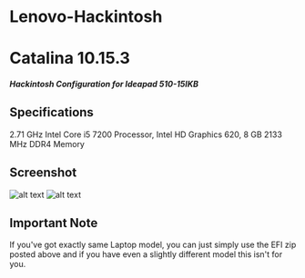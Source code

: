 # Lenovo-Hackintosh


# Catalina 10.15.3
##### Hackintosh Configuration for Ideapad 510-15IKB

## Specifications
2.71 GHz Intel Core i5 7200 Processor, Intel HD Graphics 620, 8 GB 2133 MHz DDR4 Memory

##  Screenshot

![alt text](https://raw.githubusercontent.com/trgcyln/Lenovo-Hackintosh/master/Screenshot.png)
![alt text](https://raw.githubusercontent.com/trgcyln/Lenovo-Hackintosh/master/Screenshot-2.png)

## Important Note
If you've got exactly same Laptop model, you can just simply use the EFI zip posted above and if you have even a slightly different model this isn't for you.
